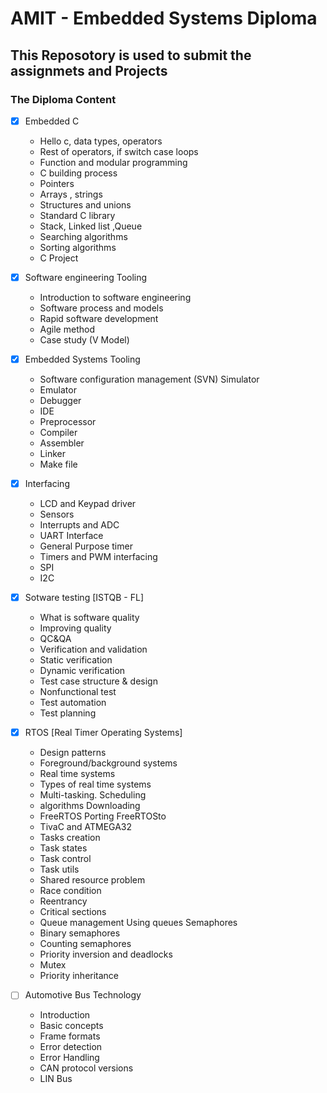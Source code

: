 # AMIT - Embedded Systems Diploma 
## This Reposotory is used to submit the assignmets and Projects 

### The Diploma Content 

- [x] Embedded C
    * Hello c, data types, operators
    * Rest of operators, if switch case loops
    * Function and modular programming
    * C building process
    * Pointers
    * Arrays , strings
    * Structures and unions
    * Standard C library
    * Stack, Linked list ,Queue
    * Searching algorithms
    * Sorting algorithms
    * C Project
- [x] Software engineering Tooling
    * Introduction to software engineering
    * Software process and models
    * Rapid software development
    * Agile method
    * Case study (V Model)
- [x] Embedded Systems Tooling
    * Software configuration management (SVN) Simulator
    * Emulator
    * Debugger
    * IDE
    * Preprocessor
    * Compiler
    * Assembler
    * Linker
    * Make file
- [x] Interfacing
    * LCD and Keypad driver
    * Sensors
    * Interrupts and ADC
    * UART Interface
    * General Purpose timer
    * Timers and PWM interfacing
    * SPI
    * I2C
- [x] Sotware testing [ISTQB - FL]
    * What is software quality
    * Improving quality
    * QC&QA
    * Verification and validation
    * Static verification
    * Dynamic verification
    * Test case structure & design
    * Nonfunctional test
    * Test automation
    * Test planning
    
- [x] RTOS [Real Timer Operating Systems]
    * Design patterns
    * Foreground/background systems
    * Real time systems
    * Types of real time systems
    * Multi-tasking. Scheduling
    * algorithms Downloading
    * FreeRTOS Porting FreeRTOSto
    * TivaC and ATMEGA32
    * Tasks creation
    * Task states
    * Task control
    * Task utils
    * Shared resource problem
    * Race condition
    * Reentrancy
    * Critical sections
    * Queue management Using queues Semaphores
    * Binary semaphores
    * Counting semaphores
    * Priority inversion and deadlocks
    * Mutex
    * Priority inheritance
- [ ] Automotive Bus Technology
    * Introduction
    * Basic concepts
    * Frame formats
    * Error detection
    * Error Handling
    * CAN protocol versions
    * LIN Bus
